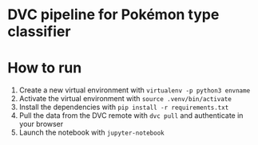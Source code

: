 # DVC pipeline for Pokémon type classifier 

# How to run
1. Create a new virtual environment with `virtualenv -p python3 envname`
2. Activate the virtual environment with `source .venv/bin/activate`
3. Install the dependencies with `pip install -r requirements.txt`
5. Pull the data from the DVC remote with `dvc pull` and authenticate in your browser
6. Launch the notebook with `jupyter-notebook`
